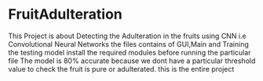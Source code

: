 # FruitAdulteration


This Project is about Detecting the Adulteration in the fruits using CNN i.e Convolutional Neural Networks
the files contains of GUI,Main and Training the testing model 
install the required modules before running the particular file
The model is 80% accurate because we dont have a particular threshold value to check the fruit is pure or adulterated.
this is the entire project
